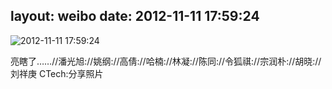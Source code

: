 layout: weibo
date: 2012-11-11 17:59:24
---
<meta name="referrer" content="no-referrer" />

<img src="/images/favicon.ico" style="float: left;"/>2012-11-11 17:59:24

亮瞎了……//潘光旭://姚纲://高倩://哈楠://林凝://陈同://令狐祺://宗润朴://胡晓://刘祥庚 CTech:分享照片

